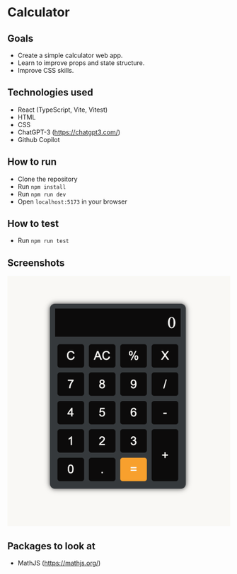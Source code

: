 # Calculator
## Goals

- Create a simple calculator web app.
- Learn to improve props and state structure.
- Improve CSS skills.

## Technologies used

- React (TypeScript, Vite, Vitest)
- HTML
- CSS
- ChatGPT-3 (https://chatgpt3.com/)
- Github Copilot

## How to run

- Clone the repository
- Run `npm install`
- Run `npm run dev`
- Open `localhost:5173` in your browser

## How to test

- Run `npm run test`

## Screenshots

![Image of Calculator](./frontend/images/calculator.png)

## Packages to look at

- MathJS (https://mathjs.org/)